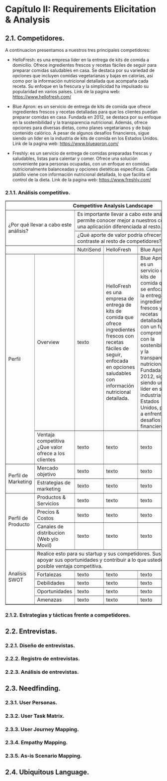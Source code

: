 # Capítulo II: Requirements Elicitation & Analysis
## 2.1. Competidores.
A continuacion presentamos a nuestros tres principales competidores:
* HelloFresh: es una empresa líder en la entrega de kits de comida a domicilio. Ofrece ingredientes frescos y recetas fáciles de seguir para preparar comidas saludables en casa. Se destaca por su variedad de opciones que incluyen comidas vegetarianas y bajas en calorías, así como por la información nutricional detallada que acompaña cada receta. Su enfoque en la frescura y la simplicidad ha impulsado su popularidad en varios países.
  Link de la pagina web: https://www.hellofresh.com/

* Blue Apron: es un servicio de entrega de kits de comida que ofrece ingredientes frescos y recetas detalladas para que los clientes puedan preparar comidas en casa. Fundada en 2012, se destaca por su enfoque en la sostenibilidad y la transparencia nutricional. Además, ofrece opciones para diversas dietas, como planes vegetarianos y de bajo contenido calórico. A pesar de algunos desafíos financieros, sigue siendo un líder en la industria de kits de comida en los Estados Unidos.
  Link de la pagina web: https://www.blueapron.com/

* Freshly:  es un servicio de entrega de comidas preparadas frescas y saludables, listas para calentar y comer. Ofrece una solución conveniente para personas ocupadas, con un enfoque en comidas nutricionalmente balanceadas y opciones dietéticas específicas. Cada platillo viene con información nutricional detallada, lo que facilita el control de la dieta.
  Link de la pagina web: https://www.freshly.com/
### 2.1.1. Análisis competitivo.

<table border="1" cellpadding="10" cellspacing="0" style="margin-left: auto; margin-right: auto;">
  <tr>
    <th colspan="6">Competitive Analysis Landscape</th>
  </tr>
  <tr>
    <td colspan="2" rowspan="2">¿Por qué llevar a cabo este análisis?</td>
    <td colspan="4">Es importante llevar a cabo este análisis porque nos permite conocer mejor a nuestros competidores y ofrecer una aplicación diferenciada al resto.</td>
  </tr>
  <tr>
    <td colspan="4">¿Qué aporte de valor podría ofrecer nuestro producto en contraste al resto de competidores? </td>
  </tr>
  <tr>
   <td colspan="2"></td>
    <td>NutriSend</td>
    <td>HelloFresh</td>
    <td>Blue Apron</td>
    <td>Freshly</td> 
  </tr>
  <tr>
    <td rowspan="2">Perfil</td>
    <td>Overview</td>
    <td>texto</td>
    <td>HelloFresh es una empresa de entrega de kits de comida que ofrece ingredientes frescos con recetas fáciles de seguir, enfocada en opciones saludables con información nutricional detallada.</td>
    <td>Blue Apron es un servicio de kits de comida que se enfoca en la entrega de ingredientes frescos y recetas detalladas, con un fuerte compromiso con la sostenibilidad y la transparencia nutricional. Fundada en 2012, sigue siendo un líder en su industria en Estados Unidos, pese a enfrentar desafíos financieros.</td>
    <td>
Freshly es un servicio de entrega de comidas preparadas que ofrece platos frescos y saludables, listos para consumir con un simple calentado. Se enfoca en brindar conveniencia y opciones nutricionalmente equilibradas, ideales para personas con estilos de vida ocupados, y proporciona información nutricional detallada para cada comida.</td>
  </tr>
  <tr>
    <td>Ventaja competitiva ¿Que valor ofrece a los clientes</td>
    <td>texto</td>
    <td>texto</td>
    <td>texto</td>
    <td>texto</td>
  </tr>
  <tr>
    <td rowspan="2">Perfil de Marketing</td>
    <td>Mercado objetivo</td>
    <td>texto</td>
    <td>texto</td>
    <td>texto</td>
    <td>texto</td>
  </tr>
  <tr>
    <td>Estrategias de marketing</td>
    <td>texto</td>
    <td>texto</td>
    <td>texto</td>
    <td>texto</td>
  </tr>
  <tr>
    <td rowspan="3">Perfil de Producto</td>
    <td>Productos & Servicios</td>
    <td>texto</td>
    <td>texto</td>
    <td>texto</td>
    <td>texto</td>
  </tr>
  <tr>
    <td>Precios & Costos</td>
    <td>texto</td>
    <td>texto</td>
    <td>texto</td>
    <td>texto</td>
  </tr>
  <tr>
    <td>Canales de distribucion (Web y/o Movil)</td>
    <td>texto</td>
    <td>texto</td>
    <td>texto</td>
    <td>texto</td>
  </tr>
  <tr>
    <td rowspan="5">Analisis SWOT</td>
    <td colspan="5">Realice esto para su startup y sus competidores. Sus fortalezas deberían apoyar sus
    oportunidades y contribuir a lo que ustedes definen como su posible ventaja
    competitiva. </td>
  </tr>
  <tr>
    <td>Fortalezas</td>
    <td>texto</td>
    <td>texto</td>
    <td>texto</td>
    <td>texto</td>
  </tr>
  <tr>
    <td>Debilidades</td>
    <td>texto</td>
    <td>texto</td>
    <td>texto</td>
    <td>texto</td>
  </tr>
  <tr>
    <td>Oportunidades</td>
    <td>texto</td>
    <td>texto</td>
    <td>texto</td>
    <td>texto</td>
  </tr>
  <tr>
    <td>Amenazas</td>
    <td>texto</td>
    <td>texto</td>
    <td>texto</td>
    <td>texto</td>
  </tr>
</table>

### 2.1.2. Estrategias y tácticas frente a competidores.
## 2.2. Entrevistas.
### 2.2.1. Diseño de entrevistas.
### 2.2.2. Registro de entrevistas.
### 2.2.3. Análisis de entrevistas.
## 2.3. Needfinding.
### 2.3.1. User Personas.
### 2.3.2. User Task Matrix.
### 2.3.3. User Journey Mapping.
### 2.3.4. Empathy Mapping.
### 2.3.5. As-is Scenario Mapping.
## 2.4. Ubiquitous Language.
